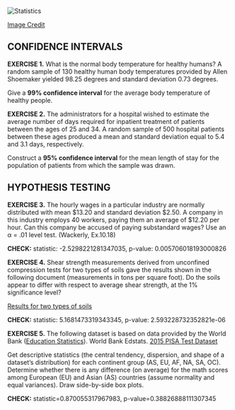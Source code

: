 ![Statistics](https://images.theconversation.com/files/236859/original/file-20180918-158240-1jd9gm6.jpg?ixlib=rb-1.1.0&q=45&auto=format&w=926&fit=clip)

[Image Credit](https://images.theconversation.com/files/236859/original/file-20180918-158240-1jd9gm6.jpg?ixlib=rb-1.1.0&q=45&auto=format&w=926&fit=clip)
## CONFIDENCE INTERVALS

**EXERCISE 1.** What is the normal body temperature for healthy humans? A random sample of 130 healthy human body temperatures provided by Allen Shoemaker yielded 98.25 degrees and standard deviation 0.73 degrees. 

Give a **99% confidence interval** for the average body temperature of healthy people.

**EXERCISE 2.** The administrators for a hospital wished to estimate the average number of days required for inpatient treatment of patients between the ages of 25 and 34. A random sample of 500 hospital patients between these ages produced a mean and standard deviation equal to 5.4 and 3.1 days, respectively.

Construct a **95% confidence interval** for the mean length of stay for the population of patients from which the sample was drawn.

## HYPOTHESIS TESTING

**EXERCISE 3.** The hourly wages in a particular industry are normally distributed with mean $13.20 and standard deviation $2.50. A company in this industry employs 40 workers, paying them an average of $12.20 per hour. Can this company be accused of paying substandard wages? Use an α = .01 level test. (Wackerly, Ex.10.18)

**CHECK:** statistic: -2.5298221281347035, p-value: 0.005706018193000826

**EXERCISE 4.** Shear strength measurements derived from unconfined compression tests for two types of soils gave the results shown in the following document (measurements in tons per square foot). Do the soils appear to differ with respect to average shear strength, at the 1% significance level?

[Results for two types of soils](https://docs.google.com/spreadsheets/d/1f2odmgDboIVuSV-A5gmuC25ppqQ5g1OIIF4h5EOqUcI/edit#gid=0)

**CHECK:** statistic: 5.1681473319343345, p-value: 2.593228732352821e-06

**EXERCISE 5.** The following dataset is based on data provided by the World Bank ([Education Statistics](https://datacatalog.worldbank.org/dataset/education-statistics)). World Bank Edstats. [2015 PISA Test Dataset](https://docs.google.com/spreadsheets/d/14rVnIUfEm3CuK9bSvS5253RHWzQhXOuNc0I-cCkgpR8/edit?usp=sharing)

Get descriptive statistics (the central tendency, dispersion, and shape of a dataset’s distribution) for each continent group (AS, EU, AF, NA, SA, OC).
Determine whether there is any difference (on average) for the math scores among European (EU) and Asian (AS) countries (assume normality and equal variances). Draw side-by-side box plots.

**CHECK:** statistic=0.870055317967983, p-value=0.38826888111307345


